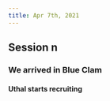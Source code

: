 ```yaml
---
title: Apr 7th, 2021
---
```


## Session n
### We arrived in Blue Clam
#### Uthal starts recruiting
